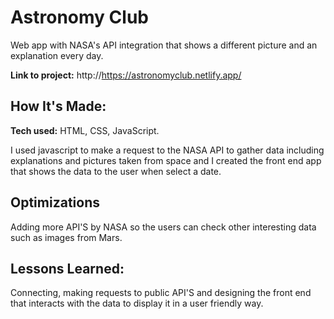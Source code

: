 # Astronomy Club
Web app with NASA's API integration that shows a different picture and an explanation every day.

**Link to project:** http://https://astronomyclub.netlify.app/

## How It's Made:

**Tech used:** HTML, CSS, JavaScript.

I used javascript to make a request to the NASA API to gather data including explanations and pictures taken from space and I created the front end app that shows the data to the user when select a date. 

## Optimizations
Adding more API'S by NASA so the users can check other interesting data such as images from Mars.

## Lessons Learned:
Connecting, making requests to public API'S and designing the front end that interacts with the data to display it in a user friendly way.



